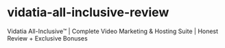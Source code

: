 # vidatia-all-inclusive-review
Vidatia All-Inclusive™ | Complete Video Marketing &amp; Hosting Suite | Honest Review + Exclusive Bonuses
